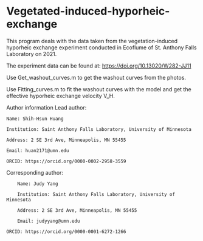 # Vegetated-induced-hyporheic-exchange
This program deals with the data taken from the vegetation-induced hyporheic exchange experiment conducted in Ecoflume of St. Anthony Falls Laboratory on 2021.

The experiment data can be found at: https://doi.org/10.13020/W282-JJ11

Use Get_washout_curves.m to get the washout curves from the photos.

Use Fitting_curves.m to fit the washout curves with the model and get the effective hyporheic exchange velocity V_H.

Author information
  Lead author:
  
	Name: Shih-Hsun Huang
	
	Institution: Saint Anthony Falls Laboratory, University of Minnesota
	
	Address: 2 SE 3rd Ave, Minneapolis, MN 55455
	
	Email: huan2171@umn.edu
	
	ORCID: https://orcid.org/0000-0002-2958-3559


  Corresponding author:
  
        Name: Judy Yang
	
        Institution: Saint Anthony Falls Laboratory, University of Minnesota
	
        Address: 2 SE 3rd Ave, Minneapolis, MN 55455
	
        Email: judyyang@umn.edu
	
	ORCID: https://orcid.org/0000-0001-6272-1266
